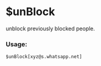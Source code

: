 # $unBlock

unblock previously blocked people.

### Usage:

```plain
$unBlock[xyz@s.whatsapp.net]
```
